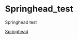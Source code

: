 Springhead_test
===============

Springhead test


[Springhead](https://github.com/sprphys/Springhead)
